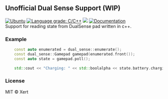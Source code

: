 ## Unofficial Dual Sense Support (WIP)
[![Ubuntu](https://github.com/XertDev/dual_sense/actions/workflows/ubuntu.yml/badge.svg?branch=master)](https://github.com/XertDev/dual_sense/actions/workflows/ubuntu.yml)
[![Language grade: C/C++](https://img.shields.io/lgtm/grade/cpp/g/XertDev/dual_sense.svg?logo=lgtm&logoWidth=18)](https://lgtm.com/projects/g/XertDev/dual_sense/context:cpp)
<a target="_blank" href="LICENSE" title="License: MIT"><img src="https://img.shields.io/badge/License-MIT-blue.svg"></a>
[![Documentation](https://img.shields.io/badge/docs-doxygen-blue.svg)](https://xertdev.github.io/dual_sense/)
<br>
<span>Support for reading state from DualSense pad written in c++.</span>
### Example
```c++
    const auto enumerated = dual_sense::enumerate();
    const dual_sense::Gamepad gamepad(enumerated.front());
    const auto state = gamepad.poll();
	
    std::cout << "Charging: " << std::boolalpha << state.battery.charging << std::endl;
```

### License
MIT © Xert